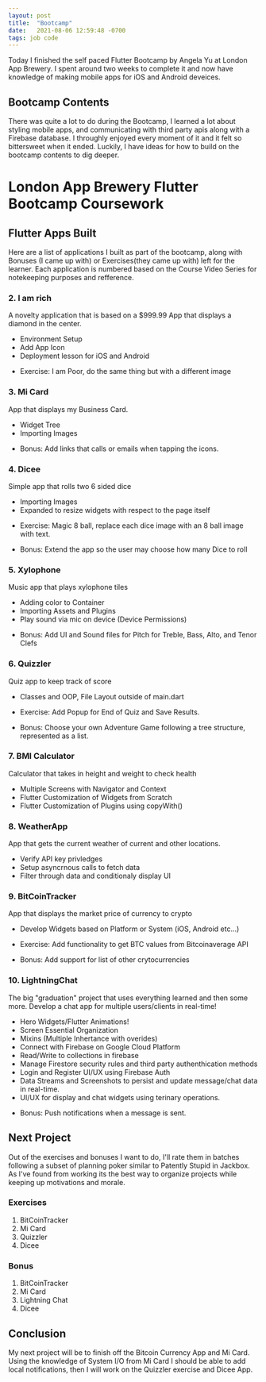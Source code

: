 ```yaml
---
layout: post
title:  "Bootcamp"
date:   2021-08-06 12:59:48 -0700
tags: job code
---
```


Today I finished the self paced Flutter Bootcamp by Angela Yu at London App Brewery. I spent around two weeks to complete it and now have knowledge of making mobile apps for iOS and Android deveices.

## Bootcamp Contents
There was quite a lot to do during the Bootcamp, I learned a lot about styling mobile apps, and communicating with third party apis along with a Firebase database. I throughly enjoyed every moment of it and it felt so bittersweet when it ended. Luckily, I have ideas for how to build on the bootcamp contents to dig deeper.

# London App Brewery Flutter Bootcamp Coursework
## Flutter Apps Built
Here are a list of applications I built as part of the bootcamp, along with Bonuses (I came up with) or Exercises(they came up with) left for the learner. Each application is numbered based on the Course Video Series for notekeeping purposes and refference.

### 2. I am rich 
A novelty application that is based on a $999.99 App that displays a diamond in the center.
- Environment Setup
- Add App Icon
- Deployment lesson for iOS and Android
* Exercise: I am Poor, do the same thing but with a different image

### 3. Mi Card
App that displays my Business Card. 
- Widget Tree
- Importing Images
+ Bonus: Add links that calls or emails when tapping the icons.

### 4. Dicee 
Simple app that rolls two 6 sided dice
- Importing Images
- Expanded to resize widgets with respect to the page itself
* Exercise: Magic 8 ball, replace each dice image with an 8 ball image with text.
+ Bonus: Extend the app so the user may choose how many Dice to roll

### 5. Xylophone 
Music app that plays xylophone tiles
- Adding color to Container
- Importing Assets and Plugins
- Play sound via mic on device (Device Permissions)
+ Bonus: Add UI and Sound files for Pitch for Treble, Bass, Alto, and Tenor Clefs 

### 6. Quizzler 
Quiz app to keep track of score
- Classes and OOP, File Layout outside of main.dart
* Exercise: Add Popup for End of Quiz and Save Results. 
+ Bonus: Choose your own Adventure Game following a tree structure, represented as a list.

### 7. BMI Calculator 
Calculator that takes in height and weight to check health
- Multiple Screens with Navigator and Context
- Flutter Customization of Widgets from Scratch
- Flutter Customization of Plugins using copyWith()

### 8. WeatherApp 
App that gets the current weather of current and other locations.
- Verify API key privledges
- Setup asyncrnous calls to fetch data
- Filter through data and conditionaly display UI

### 9. BitCoinTracker 
App that displays the market price of currency to crypto
- Develop Widgets based on Platform or System (iOS, Android etc...)
* Exercise: Add functionality to get BTC values from Bitcoinaverage API
+ Bonus: Add support for list of other crytocurrencies

### 10. LightningChat
The big "graduation" project that uses everything learned and then some more. Develop a chat app for multiple users/clients in real-time!
- Hero Widgets/Flutter Animations!
- Screen Essential Organization
- Mixins (Multiple Inhertance with overides)
- Connect with Firebase on Google Cloud Platform
- Read/Write to collections in firebase
- Manage Firestore security rules and third party authenthication methods
- Login and Register UI/UX using Firebase Auth
- Data Streams and Screenshots to persist and update message/chat data in real-time.
- UI/UX for display and chat widgets using terinary operations.
+ Bonus: Push notifications when a message is sent.

## Next Project
Out of the exercises and bonuses I want to do, I'll rate them in batches following a subset of planning poker similar to Patently Stupid in Jackbox. As I've found from working its the best way to organize projects while keeping up motivations and morale.

### Exercises
  1. BitCoinTracker
  2. Mi Card
  3. Quizzler
  4. Dicee

### Bonus
  1. BitCoinTracker
  2. Mi Card
  3. Lightning Chat
  4. Dicee

## Conclusion
My next project will be to finish off the Bitcoin Currency App and Mi Card. Using the knowledge of System I/O from Mi Card I should be able to add local notifications, then I will work on the Quizzler exercise and Dicee App.